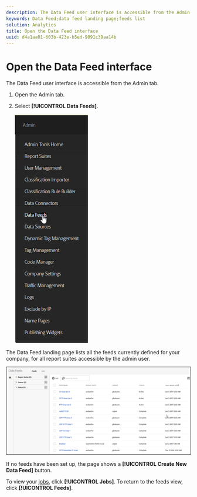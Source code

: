 ```yaml
---
description: The Data Feed user interface is accessible from the Admin tab.
keywords: Data Feed;data feed landing page;feeds list
solution: Analytics
title: Open the Data Feed interface
uuid: d4a1aa01-603b-423e-b5ed-9091c39aa14b
---
```


# Open the Data Feed interface

The Data Feed user interface is accessible from the Admin tab.

1. Open the Admin tab.
1. Select **[!UICONTROL Data Feeds]**.

   ![Experience Cloud Menu](assets/AdminMenu.png)

The Data Feed landing page lists all the feeds currently defined for your company, for all report suites accessible by the admin user.

![List of data feeds](assets/feeds.png)

If no feeds have been set up, the page shows a **[!UICONTROL Create New Data Feed]** button.

To view your [jobs](/help/export/analytics-data-feed/c-data-feed-actions/t-feed-job-history.md), click **[!UICONTROL Jobs]**. To return to the feeds view, click **[!UICONTROL Feeds]**.
